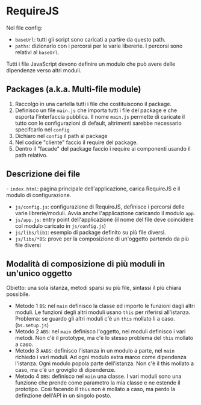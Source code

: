 # RequireJS

Nel file config:

- `baseUrl`: tutti gli script sono caricati a partire da questo path.
- `paths`: dizionario con i percorsi per le varie libererie. I percorsi sono relativi al `baseUrl`.

Tutti i file JavaScript devono definire un modulo che può avere delle dipendenze verso altri moduli.


## Packages (a.k.a. Multi-file module)

1. Raccolgo in una cartella tutti i file che costituiscono il package.
2. Definisco un file `main.js` che importa tutti i file del package e che esporta l'interfaccia pubblica. Il nome `main.js` permette di caricate il tutto con le configurazioni di default, altrimenti sarebbe necessario specifcarlo nel `config`
3. Dichiaro nel `config` il path al package
4. Nel codice "cliente" faccio il require del package.
5. Dentro il "facade" del package faccio i require ai componenti usando il path relativo.


## Descrizione dei file

- `index.html`: pagina principale dell'applicazione, carica RequireJS e il modulo di configurazione.
- `js/config.js`: configurazione di RequireJS, definisce i percorsi delle varie librerie/moduli. Avvia anche l'applicazione caricando il modulo `app`.
- `js/app.js`: entry point dell'applicazione (il nome del file deve coincidere col modulo caricato in `js/config.js`)
- `js/libs/lib1`: esempio di package definito su più file diversi.
- `js/libs/*BS`: prove per la composizione di un'oggetto partendo da più file diversi

## Modalità di composizione di più moduli in un'unico oggetto

Obietto: una sola istanza, metodi sparsi su più file, sintassi il più chiara possibile.

- Metodo 1 `BS`: nel `main` definisco la classe ed importo le funzioni dagli altri moduli. Le funzioni degli altri moduli usano `this` per riferirsi all'istanza. Problema: se guardo gli altri moduli c'è un `this` mollato li a caso. (`bs.setup.js`)
- Metodo 2 `ABS`: nel `main` definisco l'oggetto, nei moduli definisco i vari metodi. Non c'è il prototype, ma c'è lo stesso problema del `this` mollato a caso.
- Metodo 3 `AABS`: definisco l'istanza in un modulo a parte, nel `main` richiedo i vari moduli. Ad ogni modulo extra marco come dipendenza l'istanza. Ogni modulo popola parte dell'istanza. Non c'è il this mollato a caso, ma c'è un groviglio di dipendenze.
- Metodo 4 `DBS`: definisco nel `main` una classe. I vari moduli sono una funzione che prende come parametro la mia classe e ne estende il prototipo. Così facendo il `this` non è mollato a caso, ma perdo la definzione dell'API in un singolo posto.